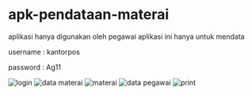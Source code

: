 # apk-pendataan-materai

aplikasi hanya digunakan oleh pegawai
aplikasi ini hanya untuk mendata

username : kantorpos

password : Ag11

![login](https://user-images.githubusercontent.com/97659986/162116274-97802e25-1b87-41c7-9f53-1618191445de.jpg)
![data materai](https://user-images.githubusercontent.com/97659986/162116347-fc042140-84d0-4d14-8fe9-a38901a0a1a9.jpg)
![materai](https://user-images.githubusercontent.com/97659986/162116517-0373714c-3516-4cb0-acc1-59026e271aca.jpg)
![data pegawai](https://user-images.githubusercontent.com/97659986/162116539-e92a3152-9cf5-4e18-9827-2816cb75b6cf.jpg)
![print](https://user-images.githubusercontent.com/97659986/162116556-f69926af-c14c-405c-96c8-fc755a3c66b1.jpg)
